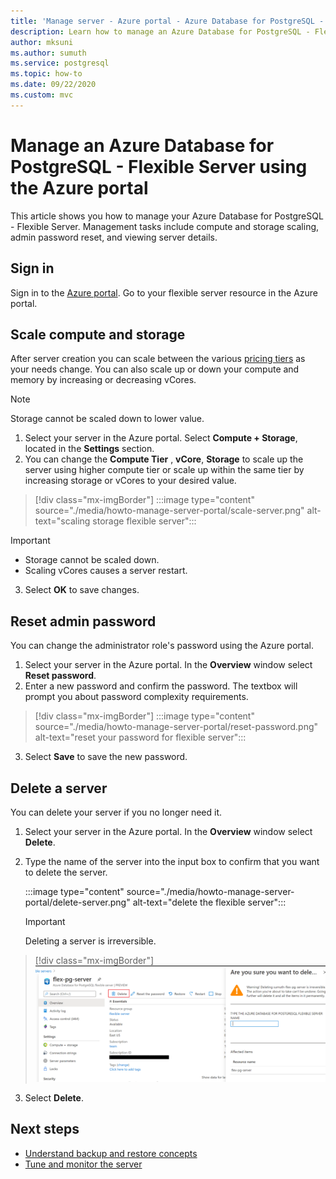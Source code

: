 ```yaml
---
title: 'Manage server - Azure portal - Azure Database for PostgreSQL - Flexible Server'
description: Learn how to manage an Azure Database for PostgreSQL - Flexible Server from the Azure portal.
author: mksuni
ms.author: sumuth
ms.service: postgresql
ms.topic: how-to
ms.date: 09/22/2020
ms.custom: mvc
---
```


# Manage an Azure Database for PostgreSQL - Flexible Server using the Azure portal

This article shows you how to manage your Azure Database for PostgreSQL - Flexible Server. Management tasks include compute and storage scaling, admin password reset, and viewing server details.

## Sign in

Sign in to the [Azure portal](https://portal.azure.com). Go to your flexible server resource in the Azure portal.

## Scale compute and storage

After server creation you can scale between the various [pricing tiers](https://azure.microsoft.com/pricing/details/postgresql/) as your needs change. You can also scale up or down your compute and memory by increasing or decreasing vCores.

> [!NOTE]
> Storage cannot be scaled down to lower value.

1. Select your server in the Azure portal. Select **Compute + Storage**, located in the **Settings** section.
2. You can change the **Compute Tier** , **vCore**, **Storage** to scale up the server using higher compute tier or scale up within the same tier by increasing storage or vCores to your desired value.

> [!div class="mx-imgBorder"]
> :::image type="content" source="./media/howto-manage-server-portal/scale-server.png" alt-text="scaling storage flexible server":::

> [!Important]
> - Storage cannot be scaled down.
> - Scaling vCores causes a server restart.

3. Select **OK** to save changes.

## Reset admin password

You can change the administrator role's password using the Azure portal.

1. Select your server in the Azure portal. In the **Overview** window select **Reset password**.
2. Enter a new password and confirm the password. The textbox will prompt you about password complexity requirements.

> [!div class="mx-imgBorder"]
> :::image type="content" source="./media/howto-manage-server-portal/reset-password.png" alt-text="reset your password for flexible server":::

3. Select **Save** to save the new password.

## Delete a server

You can delete your server if you no longer need it.

1. Select your server in the Azure portal. In the **Overview** window select **Delete**.
2. Type the name of the server into the input box to confirm that you want to delete the server.

   :::image type="content" source="./media/howto-manage-server-portal/delete-server.png" alt-text="delete the flexible server":::

   > [!IMPORTANT]
   > Deleting a server is irreversible.

  > [!div class="mx-imgBorder"]
  > ![delete the flexible server](./media/howto-manage-server-portal/delete-server.png)

3. Select **Delete**.

## Next steps

- [Understand backup and restore concepts](concepts-backup-restore.md)
- [Tune and monitor the server](concepts-monitoring.md)
